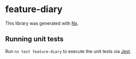 # feature-diary

This library was generated with [Nx](https://nx.dev).

## Running unit tests

Run `nx test feature-diary` to execute the unit tests via [Jest](https://jestjs.io).
